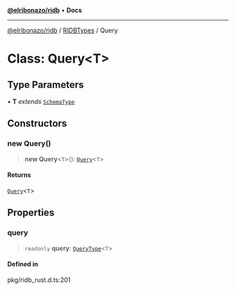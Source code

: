 [**@elribonazo/ridb**](../../../README.md) • **Docs**

***

[@elribonazo/ridb](../../../README.md) / [RIDBTypes](../README.md) / Query

# Class: Query\<T\>

## Type Parameters

• **T** *extends* [`SchemaType`](../type-aliases/SchemaType.md)

## Constructors

### new Query()

> **new Query**\<`T`\>(): [`Query`](Query.md)\<`T`\>

#### Returns

[`Query`](Query.md)\<`T`\>

## Properties

### query

> `readonly` **query**: [`QueryType`](../type-aliases/QueryType.md)\<`T`\>

#### Defined in

pkg/ridb\_rust.d.ts:201
